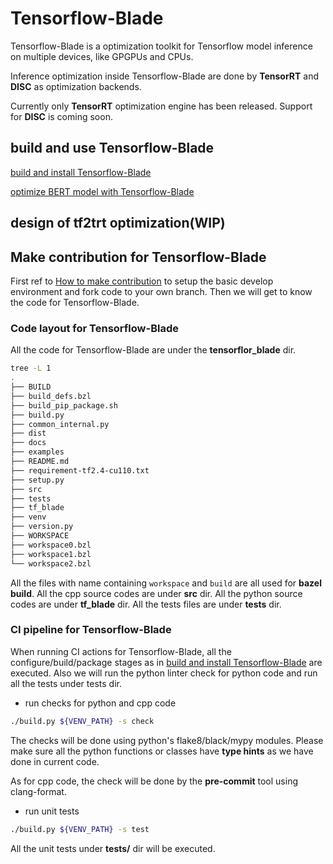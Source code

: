 # Tensorflow-Blade
Tensorflow-Blade is a optimization toolkit for Tensorflow model inference on multiple devices, like GPGPUs and CPUs.

Inference optimization inside Tensorflow-Blade are done by **TensorRT** and **DISC** as optimization backends.

Currently only **TensorRT** optimization engine has been released. Support for **DISC** is coming soon.

## build and use Tensorflow-Blade
[build and install Tensorflow-Blade](docs/build_from_source.md)

[optimize BERT model with Tensorflow-Blade](docs/tutorials/tensorflow_blade_bert_inference.md)

## design of tf2trt optimization(WIP)

## Make contribution for Tensorflow-Blade
First ref to [How to make contribution](/docs/contribution.md) to setup the basic develop environment and fork code to your own branch.
Then we will get to know the code for Tensorflow-Blade.

### Code layout for Tensorflow-Blade
All the code for Tensorflow-Blade are under the **tensorflor\_blade** dir.

```bash
tree -L 1
.
├── BUILD
├── build_defs.bzl
├── build_pip_package.sh
├── build.py
├── common_internal.py
├── dist
├── docs
├── examples
├── README.md
├── requirement-tf2.4-cu110.txt
├── setup.py
├── src
├── tests
├── tf_blade
├── venv
├── version.py
├── WORKSPACE
├── workspace0.bzl
├── workspace1.bzl
└── workspace2.bzl
```
All the files with name containing `workspace` and `build` are all used for **bazel build**.
All the cpp source codes are under **src** dir.
All the python source codes are under **tf\_blade** dir.
All the tests files are under **tests** dir.

### CI pipeline for Tensorflow-Blade
When running CI actions for Tensorflow-Blade, all the configure/build/package stages as in [build and install Tensorflow-Blade](docs/build_from_source.md) are executed. Also we will run the python linter check for python code and run all the tests under tests dir.
 - run checks for python and cpp code
```bash
./build.py ${VENV_PATH} -s check
```
The checks will be done using python's flake8/black/mypy modules.
Please make sure all the python functions or classes have **type hints** as we have done in current code.

As for cpp code, the check will be done by the **pre-commit** tool using clang-format.

 - run unit tests
```bash
./build.py ${VENV_PATH} -s test
```
All the unit tests under **tests/** dir will be executed.

